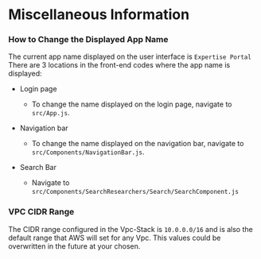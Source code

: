 # Miscellaneous Information

### How to Change the Displayed App Name

The current app name displayed on the user interface is `Expertise Portal`
There are 3 locations in the front-end codes where the app name is displayed:

- Login page
  - To change the name displayed on the login page, navigate to `src/App.js`.

- Navigation bar
  - To change the name displayed on the navigation bar, navigate to `src/Components/NavigationBar.js`.

- Search Bar
  - Navigate to `src/Components/SearchResearchers/Search/SearchComponent.js`

### VPC CIDR Range

The CIDR range configured in the Vpc-Stack is `10.0.0.0/16` and is also the default range that AWS will set for any Vpc. This values could be overwritten in the future
at your chosen.
